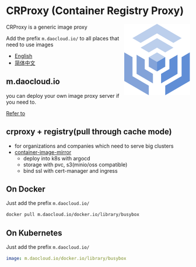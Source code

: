 # CRProxy (Container Registry Proxy)

<img align="right" width="180px" src="./logo/crproxy.svg"/>

CRProxy is a generic image proxy

Add the prefix `m.daocloud.io/` to all places that need to use images

- [English](https://github.com/wzshiming/crproxy/blob/master/README.md)
- [简体中文](https://github.com/wzshiming/crproxy/blob/master/README_cn.md)

## m.daocloud.io

you can deploy your own image proxy server if you need to.

[Refer to](https://github.com/wzshiming/crproxy/tree/master/examples/default)

## crproxy + registry(pull through cache mode)

- for organizations and companies which need to serve big clusters
- [container-image-mirror](https://blog.geekcity.tech/articles/kubernetes/argocd/container-image-mirror/)
    * deploy into k8s with argocd
    * storage with pvc, s3(minio/oss compatible)
    * bind ssl with cert-manager and ingress

## On Docker

Just add the prefix `m.daocloud.io/`

``` bash
docker pull m.daocloud.io/docker.io/library/busybox
```

## On Kubernetes

Just add the prefix `m.daocloud.io/`

``` yaml
image: m.daocloud.io/docker.io/library/busybox
```
